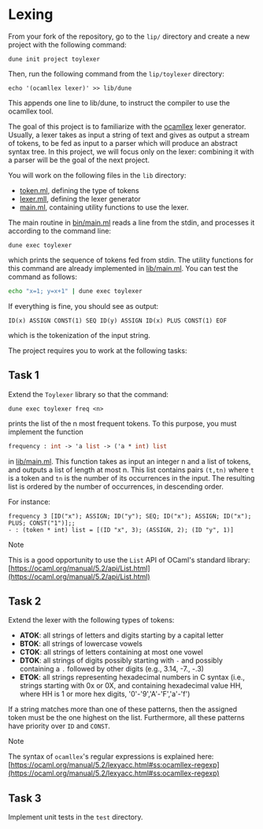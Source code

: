 # Lexing

From your fork of the repository, go to the `lip/` directory and create a new project with the following command:
```
dune init project toylexer
```
Then, run the following command from the `lip/toylexer` directory:
```
echo '(ocamllex lexer)' >> lib/dune
```
This appends one line to lib/dune, to instruct the compiler to
use the ocamllex tool.

The goal of this project is to familiarize with
the [ocamllex](https://v2.ocaml.org/manual/lexyacc.html) lexer generator.
Usually, a lexer takes as input a string of text
and gives as output a stream of tokens, to be fed as input to a parser
which will produce an abstract syntax tree.
In this project, we will focus only on the lexer:
combining it with a parser will be the goal of the next project.

You will work on the following files in the `lib` directory:
- [token.ml](lib/token.ml), defining the type of tokens
- [lexer.mll](lib/lexer.mll), defining the lexer generator
- [main.ml](lib/main.ml), containing utility functions to use the lexer.

The main routine in [bin/main.ml](bin/main.ml)
reads a line from the stdin, and processes it
according to the command line:
```
dune exec toylexer
```
which prints the sequence of tokens fed from stdin.
The utility functions for this command are already implemented
in [lib/main.ml](lib/main.ml).
You can test the command as follows:
```bash
echo "x=1; y=x+1" | dune exec toylexer
```
If everything is fine, you should see as output:
```
ID(x) ASSIGN CONST(1) SEQ ID(y) ASSIGN ID(x) PLUS CONST(1) EOF
```
which is the tokenization of the input string.

The project requires you to work at the following tasks:

## Task 1

Extend the `Toylexer` library so that the command:
```
dune exec toylexer freq <n>
```
prints the list of the n most frequent tokens.
To this purpose, you must implement the function
```ocaml
frequency : int -> 'a list -> ('a * int) list
```` 
in [lib/main.ml](lib/main.ml).
This function takes as input an integer n
and a list of tokens,
and outputs a list of length at most n.
This list contains pairs `(t,tn)` where `t` is a token
and `tn` is the number of its occurrences in the input.
The resulting list is ordered by the number of occurrences,
in descending order.

For instance:
```
frequency 3 [ID("x"); ASSIGN; ID("y"); SEQ; ID("x"); ASSIGN; ID("x"); PLUS; CONST("1")];;
- : (token * int) list = [(ID "x", 3); (ASSIGN, 2); (ID "y", 1)]
```

> [!NOTE]
> This is a good opportunity to use the `List` API of OCaml's standard library:
> [https://ocaml.org/manual/5.2/api/List.html](https://ocaml.org/manual/5.2/api/List.html)

## Task 2

Extend the lexer with the following types of tokens:
- **ATOK**: all strings of letters and digits starting by a capital letter
- **BTOK**: all strings of lowercase vowels
- **CTOK**: all strings of letters containing at most one vowel
- **DTOK**: all strings of digits possibly starting with `-` and possibly containing a `.` followed by other digits (e.g., 3.14, -7., -.3)
- **ETOK**: all strings representing hexadecimal numbers in C syntax
(i.e., strings starting with 0x or 0X, and containing hexadecimal value HH, where HH is 1 or more hex digits, '0'-'9','A'-'F','a'-'f')

If a string matches more than one of these patterns, then
the assigned token must be the one highest on the list.
Furthermore, all these patterns have priority over `ID` and `CONST`.

> [!NOTE]
> The syntax of `ocamllex`'s regular expressions is explained here:
> [https://ocaml.org/manual/5.2/lexyacc.html#ss:ocamllex-regexp](https://ocaml.org/manual/5.2/lexyacc.html#ss:ocamllex-regexp)

## Task 3

Implement unit tests in the `test` directory.
